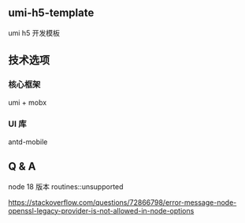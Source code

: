 ## umi-h5-template

umi h5 开发模板

## 技术选项

### 核心框架

umi + mobx

### UI 库

antd-mobile

## Q & A

node 18 版本 routines::unsupported

https://stackoverflow.com/questions/72866798/error-message-node-openssl-legacy-provider-is-not-allowed-in-node-options
